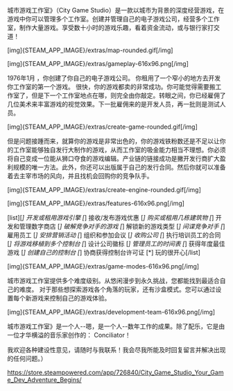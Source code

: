 城市游戏工作室》（City Game Studio）是一款以城市为背景的深度经营游戏，在游戏中你可以管理多个工作室。创建并管理自己的电子游戏公司，经营多个工作室，制作大量游戏。享受数十小时的游戏乐趣，看着资金流动，或与银行家打交道！

[img]{STEAM_APP_IMAGE}/extras/map-rounded.gif[/img]

[img]{STEAM_APP_IMAGE}/extras/gameplay-616x96.png[/img]

1976年1月 ，你创建了你自己的电子游戏公司。 你租用了一个窄小的地方去开发你工作室的第一个游戏。 很快，你的游戏都卖的非常成功。你可能觉得需要搬工作室了，但是下一个工作室地点在哪，则完全由你敲定。转眼之间，你已经雇佣了几位美术来丰富游戏的视觉效果。下一批雇佣来的是开发人员，再一批则是测试人员。

[img]{STEAM_APP_IMAGE}/extras/create-game-rounded.gif[/img]

但是问题接踵而来，就算你的游戏是非常出色的，你的游戏铁粉数还是不足以让你的工作室能够独自发行大制作的游戏，从而工作室的吸金能力相当不理想。你必须将自己变成一位能从狮口夺食的游戏编辑。产业链的链接成功是撇开发行商扩大盈利规模的唯一方法。此外，你还可以出版属于自己的发行合同。然后你就可以准备着去主宰市场的风向，并且找机会回购你的竞争队手。

[img]{STEAM_APP_IMAGE}/extras/create-engine-rounded.gif[/img]

[img]{STEAM_APP_IMAGE}/extras/features-616x96.png[/img]

[list][*] 开发或租用游戏引擎
[*] 接收/发布游戏优惠
[*] 购买或租用几栋建筑物
[*] 开发和管理数字商店
[*] 破解竞争对手的游戏
[*] 解锁新的游戏类型
[*] 间谍竞争对手
[*] 雇用员工
[*] 安排营销活动
[*] 组织和参加会议
[*] 收购公司
[*] 执行培训员工的合同
[*] 将游戏移植到多个控制台
[*] 设计公司徽标
[*] 管理员工的时间表
[*] 获得年度最佳游戏
[*] 创建自己的控制台
[*] 协商获得控制台许可证
[*] 玩的很开心[/list]

[img]{STEAM_APP_IMAGE}/extras/game-modes-616x96.png[/img]

城市游戏工作室提供多个难度级别。从悠闲漫步到永久挑战，您都能找到最适合自己的难度。
对于那些想探索游戏各个角落的玩家，还有沙盒模式。您可以通过设置每个新游戏来控制自己的游戏体验。

[img]{STEAM_APP_IMAGE}/extras/development-team-616x96.png[/img]

城市游戏工作室》是一个人--嗯，是一个人--数年工作的成果。除了配乐，它是由一位才华横溢的音乐家创作的： Conciliator！

我欢迎各种建设性意见，请随时与我联系！我会尽我所能及时回复留言并解决出现的任何问题。） 

https://store.steampowered.com/app/726840/City_Game_Studio_Your_Game_Dev_Adventure_Begins/
